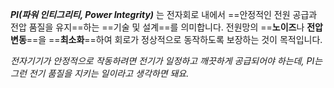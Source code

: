 _**PI(파워 인티그리티, Power Integrity)**_ 는 전자회로 내에서 ==안정적인 전원 공급과 전압 품질을 유지==하는 ==기술 및 설계==를 의미합니다. 전원망의 ==**노이즈**나 **전압 변동**==을 ==**최소화**==하여 회로가 정상적으로 동작하도록 보장하는 것이 목적입니다.

*전자기기가 안정적으로 작동하려면 전기가 일정하고 깨끗하게 공급되어야 하는데, PI는 그런 전기 품질을 지키는 일이라고 생각하면 돼요.*
